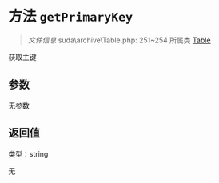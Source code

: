 # 方法 `getPrimaryKey`

> *文件信息* suda\archive\Table.php: 251~254
> 所属类 [Table](../Table.md)


获取主键


## 参数


无参数


## 返回值

类型：string

无

